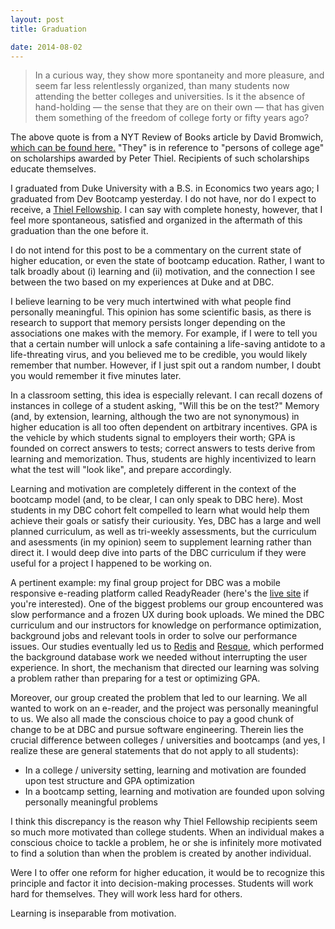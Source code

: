 ```yaml
---
layout: post
title: Graduation

date: 2014-08-02
---
```


<blockquote>In a curious way, they show more spontaneity and more pleasure, and seem far less relentlessly organized, than many students now attending the better colleges and universities. Is it the absence of hand-holding — the sense that they are on their own — that has given them something of the freedom of college forty or fifty years ago?</blockquote>

The above quote is from a NYT Review of Books article by David Bromwich, [which can be found here.](http://www.nybooks.com/articles/archives/2014/aug/14/hi-tech-mess-higher-education/) "They" is in reference to "persons of college age" on scholarships awarded by Peter Thiel. Recipients of such scholarships educate themselves.

I graduated from Duke University with a B.S. in Economics two years ago; I graduated from Dev Bootcamp yesterday. I do not have, nor do I expect to receive, a [Thiel Fellowship](http://www.thielfellowship.org/). I can say with complete honesty, however, that I feel more spontaneous, satisfied and organized in the aftermath of this graduation than the one before it.

I do not intend for this post to be a commentary on the current state of higher education, or even the state of bootcamp education. Rather, I want to talk broadly about (i) learning and (ii) motivation, and the connection I see between the two based on my experiences at Duke and at DBC.

I believe learning to be very much intertwined with what people find personally meaningful. This opinion has some scientific basis, as there is research to support that memory persists longer depending on the associations one makes with the memory. For example, if I were to tell you that a certain number will unlock a safe containing a life-saving antidote to a life-threating virus, and you believed me to be credible, you would likely remember that number. However, if I just spit out a random number, I doubt you would remember it five minutes later.

In a classroom setting, this idea is especially relevant. I can recall dozens of instances in college of a student asking, "Will this be on the test?" Memory (and, by extension, learning, although the two are not synonymous) in higher education is all too often dependent on artbitrary incentives. GPA is the vehicle by which students signal to employers their worth; GPA is founded on correct answers to tests; correct answers to tests derive from learning and memorization. Thus, students are highly incentivized to learn what the test will "look like", and prepare accordingly.

Learning and motivation are completely different in the context of the bootcamp model (and, to be clear, I can only speak to DBC here). Most students in my DBC cohort felt compelled to learn what would help them achieve their goals or satisfy their curiousity. Yes, DBC has a large and well planned curriculum, as well as tri-weekly assessments, but the curriculum and asessments (in my opinion) seem to supplement learning rather than direct it. I would deep dive into parts of the DBC curriculum if they were useful for a project I happened to be working on.

A pertinent example: my final group project for DBC was a mobile responsive e-reading platform called ReadyReader (here's the [live site](http://ready-reader.herokuapp.com/) if you're interested). One of the biggest problems our group encountered was slow performance and a frozen UX during book uploads. We mined the DBC curriculum and our instructors for knowledge on performance optimization, background jobs and relevant tools in order to solve our performance issues. Our studies eventually led us to [Redis](http://redis.io/) and [Resque](https://github.com/resque/resque), which performed the background database work we needed without interrupting the user experience. In short, the mechanism that directed our learning was solving a problem rather than preparing for a test or optimizing GPA.

Moreover, our group created the problem that led to our learning. We all wanted to work on an e-reader, and the project was personally meaningful to us. We also all made the conscious choice to pay a good chunk of change to be at DBC and pursue software engineering. Therein lies the crucial difference between colleges / universities and bootcamps (and yes, I realize these are general statements that do not apply to all students): 

- In a college / university setting, learning and motivation are founded upon test structure and GPA optimization
- In a bootcamp setting, learning and motivation are founded upon solving personally meaningful problems

I think this discrepancy is the reason why Thiel Fellowship recipients seem so much more motivated than college students. When an individual makes a conscious choice to tackle a problem, he or she is infinitely more motivated to find a solution than when the problem is created by another individual. 

Were I to offer one reform for higher education, it would be to recognize this principle and factor it into decision-making processes. Students will work hard for themselves. They will work less hard for others. 

Learning is inseparable from motivation.































